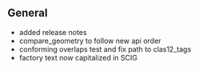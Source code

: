 ## General

- added release notes
- compare_geometry to follow new api order
- conforming overlaps test and fix path to clas12_tags
- factory text now capitalized in SCIG
